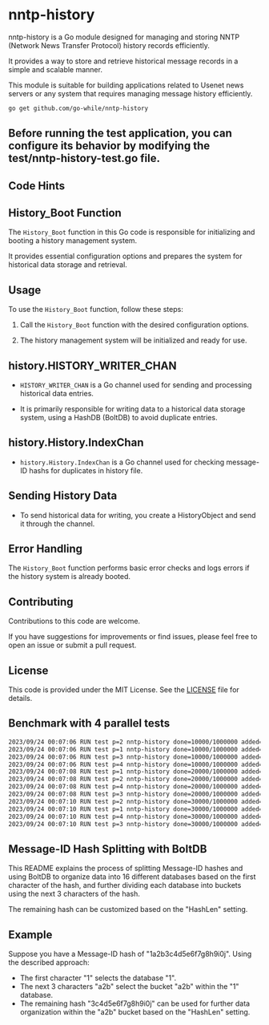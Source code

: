# nntp-history

nntp-history is a Go module designed for managing and storing NNTP (Network News Transfer Protocol) history records efficiently.

It provides a way to store and retrieve historical message records in a simple and scalable manner.

This module is suitable for building applications related to Usenet news servers or any system that requires managing message history efficiently.

```sh
go get github.com/go-while/nntp-history
```

## Before running the test application, you can configure its behavior by modifying the test/nntp-history-test.go file.


## Code Hints

## History_Boot Function

The `History_Boot` function in this Go code is responsible for initializing and booting a history management system.

It provides essential configuration options and prepares the system for historical data storage and retrieval.

## Usage

To use the `History_Boot` function, follow these steps:

1. Call the `History_Boot` function with the desired configuration options.

2. The history management system will be initialized and ready for use.

## history.HISTORY_WRITER_CHAN

- `HISTORY_WRITER_CHAN` is a Go channel used for sending and processing historical data entries.

- It is primarily responsible for writing data to a historical data storage system, using a HashDB (BoltDB) to avoid duplicate entries.

## history.History.IndexChan

- `history.History.IndexChan` is a Go channel used for checking message-ID hashs for duplicates in history file.

## Sending History Data

- To send historical data for writing, you create a HistoryObject and send it through the channel.

## Error Handling

The `History_Boot` function performs basic error checks and logs errors if the history system is already booted.

## Contributing

Contributions to this code are welcome.

If you have suggestions for improvements or find issues, please feel free to open an issue or submit a pull request.

## License

This code is provided under the MIT License. See the [LICENSE](LICENSE) file for details.

## Benchmark with 4 parallel tests
```sh
2023/09/24 00:07:06 RUN test p=2 nntp-history done=10000/1000000 added=10000 dupes=0 cachehits=0 retry=0 adddupes=0
2023/09/24 00:07:06 RUN test p=1 nntp-history done=10000/1000000 added=10000 dupes=0 cachehits=0 retry=0 adddupes=0
2023/09/24 00:07:06 RUN test p=3 nntp-history done=10000/1000000 added=10000 dupes=0 cachehits=0 retry=0 adddupes=0
2023/09/24 00:07:06 RUN test p=4 nntp-history done=10000/1000000 added=10000 dupes=0 cachehits=0 retry=0 adddupes=0
2023/09/24 00:07:08 RUN test p=1 nntp-history done=20000/1000000 added=20000 dupes=0 cachehits=0 retry=0 adddupes=0
2023/09/24 00:07:08 RUN test p=2 nntp-history done=20000/1000000 added=20000 dupes=0 cachehits=0 retry=0 adddupes=0
2023/09/24 00:07:08 RUN test p=4 nntp-history done=20000/1000000 added=20000 dupes=0 cachehits=0 retry=0 adddupes=0
2023/09/24 00:07:08 RUN test p=3 nntp-history done=20000/1000000 added=20000 dupes=0 cachehits=0 retry=0 adddupes=0
2023/09/24 00:07:10 RUN test p=2 nntp-history done=30000/1000000 added=30000 dupes=0 cachehits=0 retry=0 adddupes=0
2023/09/24 00:07:10 RUN test p=1 nntp-history done=30000/1000000 added=30000 dupes=0 cachehits=0 retry=0 adddupes=0
2023/09/24 00:07:10 RUN test p=4 nntp-history done=30000/1000000 added=30000 dupes=0 cachehits=0 retry=0 adddupes=0
2023/09/24 00:07:10 RUN test p=3 nntp-history done=30000/1000000 added=30000 dupes=0 cachehits=0 retry=0 adddupes=0
```

## Message-ID Hash Splitting with BoltDB

This README explains the process of splitting Message-ID hashes and using BoltDB to organize data into 16 different databases based on the first character of the hash, and further dividing each database into buckets using the next 3 characters of the hash.

The remaining hash can be customized based on the "HashLen" setting.

## Example

Suppose you have a Message-ID hash of "1a2b3c4d5e6f7g8h9i0j". Using the described approach:

- The first character "1" selects the database "1".
- The next 3 characters "a2b" select the bucket "a2b" within the "1" database.
- The remaining hash "3c4d5e6f7g8h9i0j" can be used for further data organization within the "a2b" bucket based on the "HashLen" setting.

